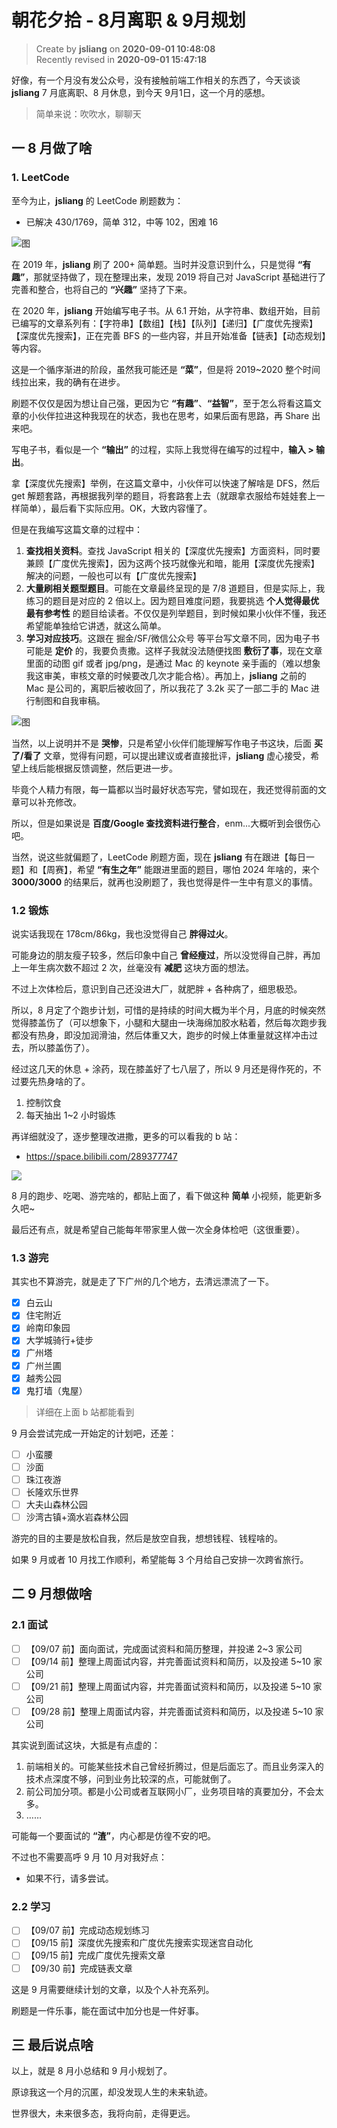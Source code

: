 朝花夕拾 - 8月离职 & 9月规划
===

> Create by **jsliang** on **2020-09-01 10:48:08**  
> Recently revised in **2020-09-01 15:47:18**

好像，有一个月没有发公众号，没有接触前端工作相关的东西了，今天谈谈 **jsliang** 7 月底离职、8 月休息，到今天 9月1日，这一个月的感想。

> 简单来说：吹吹水，聊聊天

## 一 8 月做了啥

### 1. LeetCode

至今为止，**jsliang** 的 LeetCode 刷题数为：

* 已解决 430/1769，简单 312，中等 102，困难 16

![图](../../../public-repertory/img/other-morning-and-evening-2020-09-01-1.png)

在 2019 年，**jsliang** 刷了 200+ 简单题。当时并没意识到什么，只是觉得 **“有趣”**，那就坚持做了，现在整理出来，发现 2019 将自己对 JavaScript 基础进行了完善和整合，也将自己的 **“兴趣”** 坚持了下来。

在 2020 年，**jsliang** 开始编写电子书。从 6.1 开始，从字符串、数组开始，目前已编写的文章系列有：【字符串】【数组】【栈】【队列】【递归】【广度优先搜索】【深度优先搜索】，正在完善 BFS 的一些内容，并且开始准备【链表】【动态规划】等内容。

这是一个循序渐进的阶段，虽然我可能还是 **“菜”**，但是将 2019~2020 整个时间线拉出来，我的确有在进步。

刷题不仅仅是因为想让自己强，更因为它 **“有趣”**、**“益智”**，至于怎么将看这篇文章的小伙伴拉进这种我现在的状态，我也在思考，如果后面有思路，再 Share 出来吧。

写电子书，看似是一个 **“输出”** 的过程，实际上我觉得在编写的过程中，**输入 > 输出**。

拿【深度优先搜索】举例，在这篇文章中，小伙伴可以快速了解啥是 DFS，然后 get 解题套路，再根据我列举的题目，将套路套上去（就跟拿衣服给布娃娃套上一样简单），最后看下实际应用。OK，大致内容懂了。

但是在我编写这篇文章的过程中：

1. **查找相关资料**。查找 JavaScript 相关的【深度优先搜索】方面资料，同时要兼顾【广度优先搜索】，因为这两个技巧就像光和暗，能用【深度优先搜索】解决的问题，一般也可以有【广度优先搜索】
2. **大量刷相关题型题目**。可能在文章最终呈现的是 7/8 道题目，但是实际上，我练习的题目是对应的 2 倍以上。因为题目难度问题，我要挑选 **个人觉得最优最有参考性** 的题目给读者。不仅仅是列举题目，到时候如果小伙伴不懂，我还希望能单独给它讲透，就这么简单。
3. **学习对应技巧**。这跟在 掘金/SF/微信公众号 等平台写文章不同，因为电子书可能是 **定价** 的，我要负责撒。这样子我就没法随便找图 **敷衍了事**，现在文章里面的动图 gif 或者 jpg/png，是通过 Mac 的 keynote 亲手画的（难以想象我这审美，审核文章的时候要改几次才能合格）。再加上，**jsliang** 之前的 Mac 是公司的，离职后被收回了，所以我花了 3.2k 买了一部二手的 Mac 进行制图和自我审稿。

![图](../../../public-repertory/img/other-morning-and-evening-2020-09-01-2.jpg)

当然，以上说明并不是 **哭惨**，只是希望小伙伴们能理解写作电子书这块，后面 **买了/看了** 文章，觉得有问题，可以提出建议或者直接批评，**jsliang** 虚心接受，希望上线后能根据反馈调整，然后更进一步。

毕竟个人精力有限，每一篇都以当时最好状态写完，譬如现在，我还觉得前面的文章可以补充修改。

所以，但是如果说是 **百度/Google 查找资料进行整合**，enm...大概听到会很伤心吧。

当然，说这些就偏题了，LeetCode 刷题方面，现在 **jsliang** 有在跟进【每日一题】和【周赛】，希望 **“有生之年”** 能跟进里面的题目，哪怕 2024 年啥的，来个 **3000/3000** 的结果后，就再也没刷题了，我也觉得是件一生中有意义的事情。

### 1.2 锻炼

说实话我现在 178cm/86kg，我也没觉得自己 **胖得过火**。

可能身边的朋友瘦子较多，然后印象中自己 **曾经瘦过**，所以没觉得自己胖，再加上一年生病次数不超过 2 次，丝毫没有 **减肥** 这块方面的想法。

不过上次体检后，意识到自己还没进大厂，就肥胖 + 各种病了，细思极恐。

所以，8 月定了个跑步计划，可惜的是持续的时间大概为半个月，月底的时候突然觉得膝盖伤了（可以想象下，小腿和大腿由一块海绵加胶水粘着，然后每次跑步我都没有热身，即没加润滑油，然后体重又大，跑步的时候上体重量就这样冲击过去，所以膝盖伤了）。

经过这几天的休息 + 涂药，现在膝盖好了七八层了，所以 9 月还是得作死的，不过要先热身啥的了。

1. 控制饮食
2. 每天抽出 1~2 小时锻炼

再详细就没了，逐步整理改进撒，更多的可以看我的 b 站：

* https://space.bilibili.com/289377747

![](../../../public-repertory/img/other-morning-and-evening-2020-09-01-3.png)

8 月的跑步、吃喝、游完啥的，都贴上面了，看下做这种 **简单** 小视频，能更新多久吧~

最后还有点，就是希望自己能每年带家里人做一次全身体检吧（这很重要）。

### 1.3 游完

其实也不算游完，就是走了下广州的几个地方，去清远漂流了一下。

* [x] 白云山
* [x] 住宅附近
* [x] 岭南印象园
* [x] 大学城骑行+徒步
* [x] 广州塔
* [x] 广州兰圃
* [x] 越秀公园
* [x] 鬼打墙（鬼屋）

> 详细在上面 b 站都能看到

9 月会尝试完成一开始定的计划吧，还差：

* [ ] 小蛮腰
* [ ] 沙面
* [ ] 珠江夜游
* [ ] 长隆欢乐世界
* [ ] 大夫山森林公园
* [ ] 沙湾古镇+滴水岩森林公园

游完的目的主要是放松自我，然后是放空自我，想想钱程、钱程啥的。

如果 9 月或者 10 月找工作顺利，希望能每 3 个月给自己安排一次跨省旅行。

## 二 9 月想做啥

### 2.1 面试

* [ ] 【09/07 前】面向面试，完成面试资料和简历整理，并投递 2~3 家公司
* [ ] 【09/14 前】整理上周面试内容，并完善面试资料和简历，以及投递 5~10 家公司
* [ ] 【09/21 前】整理上周面试内容，并完善面试资料和简历，以及投递 5~10 家公司
* [ ] 【09/28 前】整理上周面试内容，并完善面试资料和简历，以及投递 5~10 家公司

其实说到面试这块，大抵是有点虚的：

1. 前端相关的。可能某些技术自己曾经折腾过，但是后面忘了。而且业务深入的技术点深度不够，问到业务比较深的点，可能就倒了。
2. 前公司加分项。都是小公司或者互联网小厂，业务项目啥的真要加分，不会太多。
3. ……

可能每一个要面试的 **“渣”**，内心都是仿徨不安的吧。

不过也不需要高呼 9 月 10 月对我好点：

* 如果不行，请多尝试。

### 2.2 学习

* [ ] 【09/07 前】完成动态规划练习
* [ ] 【09/15 前】深度优先搜索和广度优先搜索实现迷宫自动化
* [ ] 【09/15 前】完成广度优先搜索文章
* [ ] 【09/30 前】完成链表文章

这是 9 月需要继续计划的文章，以及个人补充系列。

刷题是一件乐事，能在面试中加分也是一件好事。

## 三 最后说点啥

以上，就是 8 月小总结和 9 月小规划了。

原谅我这一个月的沉匿，却没发现人生的未来轨迹。

世界很大，未来很多态，我将向前，走得更远。